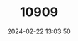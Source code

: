 ---
title: "10909"
category: "Jacksonena rudis"
draft: false
date: 2024-02-22 13:03:50
languages:
  English: ["Atherton Tableland Keeled Snail"]
---